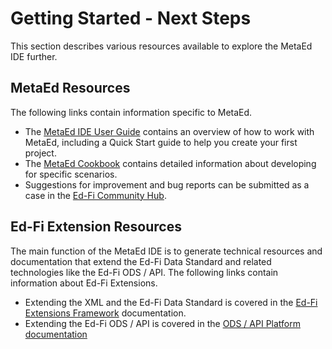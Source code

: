 # Getting Started - Next Steps

This section describes various resources available to explore the MetaEd IDE
further.

## MetaEd Resources

The following links contain information specific to MetaEd.

* The [MetaEd IDE User Guide](../ide-user-guide/readme.md) contains an overview
  of how to work with MetaEd, including a Quick Start guide to help you create
  your first project.
* The [MetaEd Cookbook](../cookbook/readme.mdx) contains detailed information
  about developing for specific scenarios.
* Suggestions for improvement and bug reports can be submitted as a case in the
  [Ed-Fi Community Hub](https://community.ed-fi.org).

## Ed-Fi Extension Resources

The main function of the MetaEd IDE is to generate technical resources and
documentation that extend the Ed-Fi Data Standard and related technologies like
the Ed-Fi ODS / API. The following links contain information about Ed-Fi
Extensions.

* Extending the XML and the Ed-Fi Data Standard is covered in the [Ed-Fi
  Extensions
  Framework](../../1-data-exchange/data-standard/extension-framework.md)
  documentation.
* Extending the Ed-Fi ODS / API is covered in the [ODS / API Platform documentation](../../ods-api-platform.mdx)
